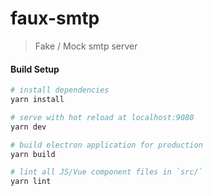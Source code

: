 # faux-smtp

> Fake / Mock smtp server

#### Build Setup

``` bash
# install dependencies
yarn install

# serve with hot reload at localhost:9080
yarn dev

# build electron application for production
yarn build

# lint all JS/Vue component files in `src/`
yarn lint

```